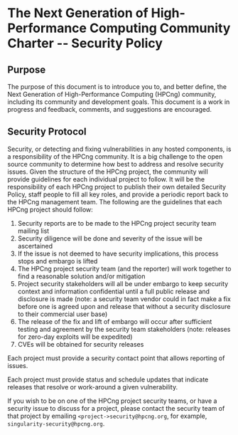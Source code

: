 # The Next Generation of High-Performance Computing Community Charter -- Security Policy

## Purpose
The purpose of this document is to introduce you to, and better define, the Next Generation of High-Performance Computing (HPCng) community, including its community and development goals. This document is a work in progress and feedback, comments, and suggestions are encouraged.


## Security Protocol
Security, or detecting and fixing vulnerabilities in any hosted components, is a responsibility of the HPCng community. It is a big challenge to the open source community to determine how best to address and resolve security issues. Given the structure of the HPCng project, the community will provide guidelines for each individual project to follow. It will be the responsibility of each HPCng project to publish their own detailed Security Policy, staff people to fill all key roles, and provide a periodic report back to the HPCng management team. The following are the guidelines that each HPCng project should follow:

1. Security reports are to be made to the HPCng project security team mailing list
1. Security diligence will be done and severity of the issue will be ascertained
1. If the issue is not deemed to have security implications, this process stops and embargo is lifted
1. The HPCng project security team (and the reporter) will work together to find a reasonable solution and/or mitigation
1. Project security stakeholders will all be under embargo to keep security context and information confidential until a full public release and disclosure is made (note: a security team vendor could in fact make a fix before one is agreed upon and release that without a security disclosure to their commercial user base)
1. The release of the fix and lift of embargo will occur after sufficient testing and agreement by the security team stakeholders (note: releases for zero-day exploits will be expedited)
1. CVEs will be obtained for security releases

Each project must provide a security contact point that allows reporting of issues.

Each project must provide status and schedule updates that indicate releases that resolve or work-around a given vulnerability.

If you wish to be on one of the HPCng project security teams, or have a security issue to discuss for a project, please contact the security team of that project by emailing `<project->security@hpcng.org`, for example, `singularity-security@hpcng.org`. 


